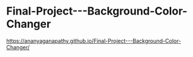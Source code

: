 # Final-Project---Background-Color-Changer


https://ananyaganapathy.github.io/Final-Project---Background-Color-Changer/
